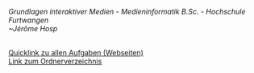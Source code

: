 <link rel="stylesheet" href="styles.css" />
<link rel="preconnect" href="https://fonts.googleapis.com">
<link rel="preconnect" href="https://fonts.gstatic.com" crossorigin>
<link href="https://fonts.googleapis.com/css2?family=Noto+Sans+Mono:wght@300;400;700&display=swap" rel="stylesheet">
<link href="https://fonts.googleapis.com/css2?family=Noto+Sans&display=swap" rel="stylesheet">

  _Grundlagen interaktiver Medien - Medieninformatik B.Sc. - Hochschule Furtwangen_<br>
  _~Jérôme Hosp_<br> <br>
  
   [Quicklink zu allen Aufgaben (Webseiten)](https://jerhos.github.io/GIS-Praktikum/mainFolder/exerciselist.html) <br>
   [Link zum Ordnerverzeichnis](https://github.com/jerhos/GIS-Praktikum/tree/main/mainFolder) <br>
